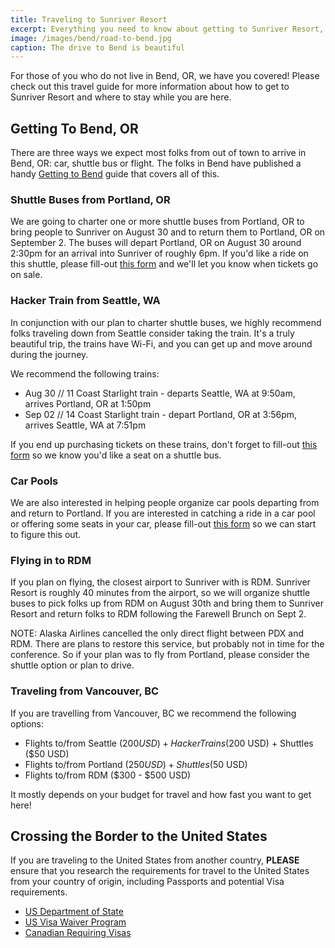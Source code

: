 ```yaml
---
title: Traveling to Sunriver Resort
excerpt: Everything you need to know about getting to Sunriver Resort, including info on flights, trains and carpools.
image: /images/bend/road-to-bend.jpg
caption: The drive to Bend is beautiful
---
```

For those of you who do not live in Bend, OR, we have you covered! Please check out this travel guide for more information about how to get to Sunriver Resort and where to stay while you are here.

## Getting To Bend, OR

There are three ways we expect most folks from out of town to arrive in Bend, OR: car, shuttle bus or flight. The folks in Bend have published a handy [Getting to Bend](https://www.visitbend.com/plan-a-trip/getting-here/) guide that covers all of this.

### Shuttle Buses from Portland, OR

We are going to charter one or more shuttle buses from Portland, OR to bring people to Sunriver on August 30 and to return them to Portland, OR on September 2. The buses will depart Portland, OR on August 30 around 2:30pm for an arrival into Sunriver of roughly 6pm. If you'd like a ride on this shuttle, please fill-out [this form](https://airtable.com/shrEUDtosdLy7IenQ) and we'll let you know when tickets go on sale.

### Hacker Train from Seattle, WA

In conjunction with our plan to charter shuttle buses, we highly recommend folks traveling down from Seattle consider taking the train. It's a truly beautiful trip, the trains have Wi-Fi, and you can get up and move around during the journey.

We recommend the following trains:

- Aug 30 // 11 Coast Starlight train - departs Seattle, WA at 9:50am, arrives Portland, OR at 1:50pm
- Sep 02 // 14 Coast Starlight train - depart Portland, OR at 3:56pm, arrives Seattle, WA at 7:51pm

If you end up purchasing tickets on these trains, don't forget to fill-out [this form](https://airtable.com/shrEUDtosdLy7IenQ) so we know you'd like a seat on a shuttle bus.

### Car Pools

We are also interested in helping people organize car pools departing from and return to Portland. If you are interested in catching a ride in a car pool or offering some seats in your car, please fill-out [this form](https://airtable.com/shrEUDtosdLy7IenQ) so we can start to figure this out.

### Flying in to RDM

If you plan on flying, the closest airport to Sunriver with is RDM.  Sunriver Resort is roughly 40 minutes from the airport, so we will organize shuttle buses to pick folks up from RDM on August 30th and bring them to Sunriver Resort and return folks to RDM following the Farewell Brunch on Sept 2.

NOTE: Alaska Airlines cancelled the only direct flight between PDX and RDM. There are plans to restore this service, but probably not in time for the conference. So if your plan was to fly from Portland, please consider the shuttle option or plan to drive.

### Traveling from Vancouver, BC

If you are travelling from Vancouver, BC we recommend the following options:

- Flights to/from Seattle ($200 USD) + Hacker Trains ($200 USD) + Shuttles ($50 USD)
- Flights to/from Portland ($250 USD) + Shuttles ($50 USD)
- Flights to/from RDM ($300 - $500 USD)

It mostly depends on your budget for travel and how fast you want to get here!

## Crossing the Border to the United States

If you are traveling to the United States from another country, **PLEASE** ensure that you research the requirements for travel to the United States from your country of origin, including Passports and potential Visa requirements. 

* [US Department of State](https://travel.state.gov/content/travel/en/us-visas/business.html)
* [US Visa Waiver Program](https://www.dhs.gov/visa-waiver-program)
* [Canadian Requiring Visas](https://ca.usembassy.gov/visas/do-i-need-a-visa/)
